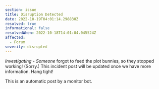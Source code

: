 ```yaml
---
section: issue
title: Disruption Detected
date: 2022-10-19T04:01:14.298830Z
resolved: true
informational: false
resolvedWhen: 2022-10-18T14:01:04.045524Z
affected:
  - Forum
severity: disrupted
---
```

*Investigating* - _Someone_ forgot to feed the plot bunnies, so they stopped working! (Sorry.) This incident post will be updated once we have more information. Hang tight!

This is an automatic post by a monitor bot.
        